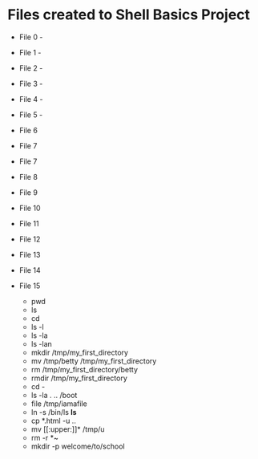 # Files created to Shell Basics Project

- File 0 - 
- File 1 -
- File 2 -
- File 3 -
- File 4 -
- File 5 -
- File 6
- File 7
- File 7
- File 8
- File 9
- File 10
- File 11
- File 12
- File 13
- File 14
- File 15


  - pwd
  - ls
  - cd
  - ls -l 
  - ls -la
  - ls -lan
  - mkdir /tmp/my_first_directory
  - mv /tmp/betty /tmp/my_first_directory
  - rm /tmp/my_first_directory/betty
  - rmdir /tmp/my_first_directory
  - cd - 
  - ls -la . .. /boot
  - file /tmp/iamafile
  - ln -s /bin/ls __ls__
  - cp *.html -u ..
  - mv [[:upper:]]* /tmp/u
  - rm -r *~
  - mkdir -p welcome/to/school
